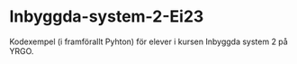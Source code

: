 # Inbyggda-system-2-Ei23
Kodexempel (i framförallt Pyhton) för elever i kursen Inbyggda system 2 på YRGO.
